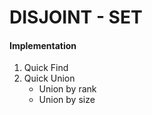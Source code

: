 # DISJOINT - SET

#### Implementation
1. Quick Find
2. Quick Union
    - Union by rank
    - Union by size
